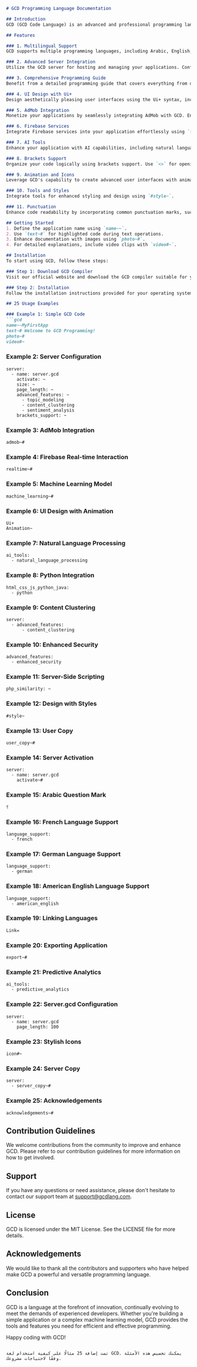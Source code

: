 ```markdown
# GCD Programming Language Documentation

## Introduction
GCD (GCD Code Language) is an advanced and professional programming language designed for efficiency and versatility. It provides cutting-edge features and a robust framework for developing a wide range of applications, from simple scripts to complex machine learning models.

## Features

### 1. Multilingual Support
GCD supports multiple programming languages, including Arabic, English, French, German, American English, HTML, CSS, JavaScript, Python, and Java.

### 2. Advanced Server Integration
Utilize the GCD server for hosting and managing your applications. Configure server settings, specify page length, and enable advanced features like topic modeling, content clustering, and sentiment analysis.

### 3. Comprehensive Programming Guide
Benefit from a detailed programming guide that covers everything from defining the application name to implementing advanced features such as machine learning, augmented reality, and voice recognition.

### 4. UI Design with Ui+
Design aesthetically pleasing user interfaces using the Ui+ syntax, incorporating elements and visual aesthetics suited to the application's requirements.

### 5. AdMob Integration
Monetize your applications by seamlessly integrating AdMob with GCD. Enable programmers to create a copy of AdMob data with `admob_copy~#`.

### 6. Firebase Services
Integrate Firebase services into your application effortlessly using `firebase~#`. Enhance user experience with real-time interaction using `realtime~#`.

### 7. AI Tools
Enhance your application with AI capabilities, including natural language processing, computer vision, predictive analytics, and machine learning models.

### 8. Brackets Support
Organize your code logically using brackets support. Use `<>` for opening brackets and `</>` for closing brackets.

### 9. Animation and Icons
Leverage GCD's capability to create advanced user interfaces with animated elements. Specify animation details with `Animation~`. Enhance the user interface with icons using `icon#` syntax.

### 10. Tools and Styles
Integrate tools for enhanced styling and design using `#style~`.

### 11. Punctuation
Enhance code readability by incorporating common punctuation marks, such as `!` for emphasis, `;` for terminating statements, `؛` for alternative statement termination, and `؟` for the Arabic question mark.

## Getting Started
1. Define the application name using `name~~`.
2. Use `text~#` for highlighted code during text operations.
3. Enhance documentation with images using `photo~#`.
4. For detailed explanations, include video clips with `video#~`.

## Installation
To start using GCD, follow these steps:

### Step 1: Download GCD Compiler
Visit our official website and download the GCD compiler suitable for your operating system.

### Step 2: Installation
Follow the installation instructions provided for your operating system.

## 25 Usage Examples

### Example 1: Simple GCD Code
```gcd
name~~MyFirstApp
text~# Welcome to GCD Programming!
photo~#
video#~
```

### Example 2: Server Configuration
```gcd
server:
  - name: server.gcd
    activate: ~
    size: ~
    page_length: ~
    advanced_features: ~
      - topic_modeling
      - content_clustering
      - sentiment_analysis
    brackets_support: ~
```

### Example 3: AdMob Integration
```gcd
admob~#
```

### Example 4: Firebase Real-time Interaction
```gcd
realtime~#
```

### Example 5: Machine Learning Model
```gcd
machine_learning~#
```

### Example 6: UI Design with Animation
```gcd
Ui+
Animation~
```

### Example 7: Natural Language Processing
```gcd
ai_tools:
  - natural_language_processing
```

### Example 8: Python Integration
```gcd
html_css_js_python_java:
  - python
```

### Example 9: Content Clustering
```gcd
server:
  - advanced_features:
      - content_clustering
```

### Example 10: Enhanced Security
```gcd
advanced_features:
  - enhanced_security
```

### Example 11: Server-Side Scripting
```gcd
php_similarity: ~
```

### Example 12: Design with Styles
```gcd
#style~
```

### Example 13: User Copy
```gcd
user_copy~#
```

### Example 14: Server Activation
```gcd
server:
  - name: server.gcd
    activate~#
```

### Example 15: Arabic Question Mark
```gcd
؟
```

### Example 16: French Language Support
```gcd
language_support:
  - french
```

### Example 17: German Language Support
```gcd
language_support:
  - german
```

### Example 18: American English Language Support
```gcd
language_support:
  - american_english
```

### Example 19: Linking Languages
```gcd
Link=
```

### Example 20: Exporting Application
```gcd
export~#
```

### Example 21: Predictive Analytics


```gcd
ai_tools:
  - predictive_analytics
```

### Example 22: Server.gcd Configuration
```gcd
server:
  - name: server.gcd
    page_length: 100
```

### Example 23: Stylish Icons
```gcd
icon#~
```

### Example 24: Server Copy
```gcd
server:
  - server_copy~#
```

### Example 25: Acknowledgements
```gcd
acknowledgements~#
```

## Contribution Guidelines
We welcome contributions from the community to improve and enhance GCD. Please refer to our contribution guidelines for more information on how to get involved.

## Support
If you have any questions or need assistance, please don't hesitate to contact our support team at support@gcdlang.com.

## License
GCD is licensed under the MIT License. See the LICENSE file for more details.

## Acknowledgements
We would like to thank all the contributors and supporters who have helped make GCD a powerful and versatile programming language.

## Conclusion
GCD is a language at the forefront of innovation, continually evolving to meet the demands of experienced developers. Whether you're building a simple application or a complex machine learning model, GCD provides the tools and features you need for efficient and effective programming.

Happy coding with GCD!
```

تمت إضافة 25 مثالًا على كيفية استخدام لغة GCD. يمكنك تخصيص هذه الأمثلة وفقًا لاحتياجات مشروعك.

